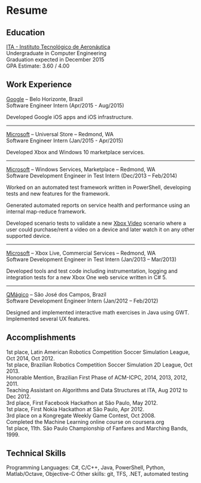 Resume
===

Education
---

[ITA - Instituto Tecnológico de Aeronáutica][ITA]  
Undergraduate in Computer Engineering  
Graduation expected in December 2015  
GPA Estimate: 3.60 / 4.00

Work Experience
---

[Google][GOOG] – Belo Horizonte, Brazil  
Software Engineer Intern (Apr/2015 - Aug/2015)

Developed Google iOS apps and iOS infrastructure.

***

[Microsoft][MS] – Universal Store – Redmond, WA  
Software Engineer Intern (Jan/2015 - Apr/2015)

Developed Xbox and Windows 10 marketplace services.

***

[Microsoft][MS] – Windows Services, Marketplace – Redmond, WA  
Software Development Engineer in Test Intern (Dec/2013 – Feb/2014)

Worked on an automated test framework written in PowerShell, developing tests and new features for the framework.

Generated automated reports on service health and performance using an internal map-reduce framework.

Developed scenario tests to validate a new [Xbox Video][XBXV] scenario where a user could purchase/rent a video on a device and later watch it on any other supported device.

***

[Microsoft][MS] – Xbox Live, Commercial Services – Redmond, WA  
Software Development Engineer in Test Intern (Jan/2013 – Mar/2013)

Developed tools and test code including instrumentation, logging and integration tests for a new Xbox One web service written in C# 5.

***

[QMágico][QM] – São José dos Campos, Brazil  
Software Development Engineer Intern (Jan/2012 – Feb/2012)

Designed and implemented interactive math exercises in Java using GWT. Implemented several UX features.

Accomplishments
---
1st place, Latin American Robotics Competition Soccer Simulation League, Oct 2014, Oct 2012.  
1st place, Brazilian Robotics Competition Soccer Simulation 2D League, Oct 2013.  
Honorable Mention, Brazilian First Phase of ACM-ICPC, 2014, 2013, 2012, 2011.  
Teaching Assistant on Algorithms and Data Structures at ITA, Aug 2012 to Dec 2012.  
3rd place, First Facebook Hackathon at São Paulo, May 2012.  
1st place, First Nokia Hackathon at São Paulo, Apr 2012.  
3rd place on a Kongregate Weekly Game Contest, Oct 2008.  
Completed the Machine Learning online course on coursera.org  
1st place, 11th. São Paulo Championship of Fanfares and Marching Bands, 1999.  

Technical Skills
---
Programming Languages: C#, C/C++, Java, PowerShell, Python, Matlab/Octave, Objective-C
Other skills: git, TFS, .NET, automated testing

[ITA]: 	http://www.ita.br
[GOOG]: http://www.google.com
[MS]: 	http://www.microsoft.com
[QM]:	http://www.qmagico.com.br
[XBXV]: http://video.xbox.com
	